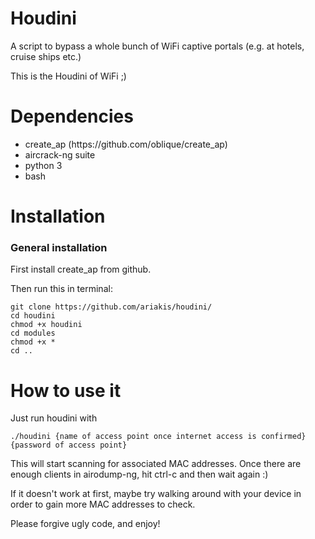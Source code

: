 # Houdini

A script to bypass a whole bunch of WiFi captive portals (e.g. at hotels, cruise ships etc.)

This is the Houdini of WiFi ;)

# Dependencies

<ul><li>create_ap (https://github.com/oblique/create_ap)</li>
<li>aircrack-ng suite</li>
<li>python 3</li>
<li>bash</li></ul>

# Installation

<h3>General installation</h3> 

First install create_ap from github.

Then run this in terminal:

<pre><code>git clone https://github.com/ariakis/houdini/
cd houdini
chmod +x houdini
cd modules
chmod +x *
cd ..</code></pre>

# How to use it

Just run houdini with

<pre><code>./houdini {name of access point once internet access is confirmed} {password of access point}</code></pre>

This will start scanning for associated MAC addresses. Once there are enough clients in airodump-ng, hit ctrl-c and then wait again :)

If it doesn't work at first, maybe try walking around with your device in order to gain more MAC addresses to check.

Please forgive ugly code, and enjoy!
